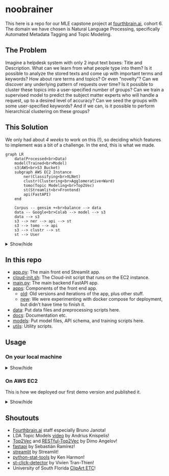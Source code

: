 # noobrainer

This here is a repo for our MLE capstone project at [fourthbrain.ai](https://www.fourthbrain.ai/), cohort 6. The domain we have chosen is Natural Language Processing, specifically Automated Metadata Tagging and Topic Modeling.

## The Problem

Imagine a helpdesk system with only 2 input text boxes: Title and Description. What can we learn from what people type into them? Is it possible to analyze the stored texts and come up with important terms and keywords? How about rare terms and topics? Or even "novelty"? Can we discover any underlying pattern of requests over time? Is it possible to cluster these topics into a user-specified number of groups? Can we train a supervised model to predict the subject matter experts who will handle a request, up to a desired level of accuracy? Can we seed the groups with some user-specified keywords? And if we can, is it possible to perform hierarchical clustering on these groups?

## This Solution

We only had about _4 weeks_ to work on this (!), so deciding which features to implement was a bit of a challenge. In the end, this is what we made.

```mermaid
graph LR
	data(Processed<br>Data)
    model(Trained<br>Model)
	s3(AWS<br>S3 Bucket)
    subgraph AWS EC2 Instance
        ner(Classifying<br>XLNet)
        clustr(Clustering<br>Agglomerative+Ward)
        tomo(Topic Modeling<br>Top2Vec)
        st(Streamlit<br>Frontend)
        api(FastAPI)
    end
	
    Corpus -- gensim +<br>balance --> data
	data -- Google<br>Colab --> model --> s3
    data --> s3
	s3 --> ner --> api --> st
	s3 --> tomo --> api
	s3 --> clustr --> st
	st --> User
```

<details><summary>Show/hide</summary>

### Data

For training data, we used the [2.7M news/articles](https://components.one/datasets/all-the-news-2-news-articles-dataset/) corpus. We decided to split the data into only 3 categories for the proof-of-concept demo: `health`, `tech`, and `other`. We found that using only 60K of the article titles from the corpus, removing imbalance, was sufficient to train our models. Yay data-centric!

### Model

We implemented 3 different models:
1. Topic Modeling using [Top2Vec](https://github.com/ddangelov/Top2Vec). This part tries to answer questions about what the important topics are, and their related keywords, and how to group them. We called this model `tomo`.
1. Classification using [XLNet](https://huggingface.co/docs/transformers/model_doc/xlnet), specifically [XLNetForSequenceClassification](https://huggingface.co/docs/transformers/model_doc/xlnet#transformers.XLNetForSequenceClassification). This part tries to answer questions about how to best classify the requests, in order to route them to the subject matter experts that can handle them. We called this model `ner`.
1. [AgglomerativeClustering](https://scikit-learn.org/stable/modules/generated/sklearn.cluster.AgglomerativeClustering.html). This part tries to find patterns in the request texts over time, and perform hierarchical clustering on the results. We called this model `clustr`.

### Training

We used [Google Colab](https://colab.research.google.com/) to train our models.
- Topic Modeling: [train.py](utils/train.py). Also see [Week13_02.Top2Vec Explorations.ipynb](apps\old\prelim\Dev_Jus\Week13_02.Top2Vec%20dExplorations.ipynb)
- Classifying: [0_NER_XLNet_model_final_balanced.ipynb](models/0_NER_XLNet_model_final_balanced.ipynb)
- Clustering: [clustr.py](utils/clustr.py). Also see [2_4bcapstone_glg_clustering_BryanKim_v4_1.ipynb](apps\old\prelim\Dev_Bryan\2_4bcapstone_glg_clustering_BryanKim_v4_1.ipynb)

### Deployment

The models were deployed on an AWS EC2 instance:
- Image type: `Deep Learning AMI (Ubuntu 18.04) Version 60.2`
- Instance type: `g4dn.2xlarge` (Note: We tried using `g4ad` instances and had trouble getting it to work with the GPU)

### Future Work

- Incorporate [Model Cards](https://arxiv.org/abs/1810.03993) and [Data Cards](https://dl.acm.org/doi/10.1145/3458723) into the training process. Automate the process so that the cards become the input parameters at the start of training, and the `About this model` section is generated at the end of training.
- Named Entity Recognition. Discover named entities from requests and try to automatically generate a taxonomy for them. Further use the taxonomy to create an ontology/knowledge graph.
- Divide the app into 2 logical parts:
    - Historical reporting and analyses of past requests.
    - Exploring and augmenting the models with newly discovered entities/topics.
- Connect the output of one model to the input of another for semi-supervised learning. E.g. what topics are discovered --> which named entities belong to which topics --> are they still relevant today? Vice versa.
- Visualize how the clusters "evolve" over time. E.g. use a sliding window of time-intervals and plot dendrograms/heatmaps for each interval, and provide a slider to examine the steps.

</details>

## In this repo

- [app.py](app.py): The main front end Streamlit app.
- [cloud-init.sh](cloud-init.sh): The Cloud-init script that runs on the EC2 instance.
- [main.py](main.py): The main backend FastAPI app.
- [apps](apps): Components of the front end app.
    - [old](apps/old): Old versions and iterations of the app, plus other stuff.
    - [new](apps/new): We were experimenting with docker compose for deployment, but didn't have time to finish it.
- [data](data): Put data files and preprocessing scripts here.
- [docs](docs): Documentation etc.
- [models](models): Put model files, API schema, and training scripts here.
- [utils](utils): Utility scripts.

## Usage

### On your local machine

<details><summary>Show/hide</summary>

### 1. Minimum requirements

- 16G of RAM
- [CUDA enabled GPU](https://developer.nvidia.com/cuda-gpus) with at least 4GB of memory
- Ubuntu 18.04 LTS
- Python 3.8

### 2. Clone this repo

```bash
git clone https://github.com/juswaldy/noobrainer.git
cd noobrainer
```

### 3. Install requirements in a conda environment

```bash
conda create -n noobrainer python=3.8
source activate noobrainer
pip install --no-cache-dir -r requirements.txt
```

### 4. Prepare data and train the models

Download the corpus from [here](https://components.one/datasets/all-the-news-2-news-articles-dataset/), and prepare it using the notebook [1. Preprocess using gensim simple_preprocess.ipynb](data/1.%20dPreprocess%20dusing%20dgensim%20dsimple_preprocess.ipynb).

Train the XLNet Classification model using [0_NER_XLNet_model_final_balanced.ipynb](models/0_NER_XLNet_model_final_balanced.ipynb), and save the results in the `models` folder.

Train the Top2Vec Topic Modeling using the [train.py](models/train.py) script. For example, to train on the 60k titles only, run:

```bash
python models/train.py --fn tomo --action train --modelname doc2vec --trainfile data/news2.7m-gensim-titles.60k.csv --outputfile models/tomo-60k.pkl
```

### 5. Start up the API server and the frontend

```bash
# Uvicorn on default port 8000.
nohup uvicorn --host 0.0.0.0 --port 8000 --reload main:app &

# Streamlit on default port 8501.
nohup streamlit run app.py &
```

The API server is running on port `8000`. The frontend is running on port `8501`.

</details>

### On AWS EC2

This is how we deployed our first demo version and published it.

<details><summary>Show/hide</summary>

### 1. Create an EC2 instance and ssh into it

- Choose image type: `Deep Learning AMI (Ubuntu 18.04) Version 60.2`
- Choose instance type: `g4dn.*`. The one we use for the demo is `g4dn.2xlarge`, but any size >= `large` should work fine. Note: We tried using `g4ad` instances and had trouble getting it to work with the GPU
- Copy its public ip dns to clipboard
- ssh into it

### 2. Clone this repo

```bash
git clone https://github.com/juswaldy/noobrainer.git
cd noobrainer
```

### 3. Activate GPU environment and install requirements

```bash
source activate tensorflow2_p38
pip install --no-cache-dir -r requirements.txt
```

### 4. Configure AWS command line interface and download models and data from s3

```bash
aws configure
aws s3 cp s3://noobrainer/models/ner-healthtechother-titles-23.pkl ./models/ner-healthtechother-titles-23.pkl
aws s3 cp s3://noobrainer/models/tomo-60k.pkl ./models/tomo-60k.pkl
aws s3 cp s3://noobrainer/models/tomo-all-87k-articles-single-21.pkl ./models/tomo-healthtech-articles-single-17.pkl
aws s3 cp s3://noobrainer/models/tomo-healthtech-titles-single-17.pkl ./models/tomo-healthtech-titles-single-17.pkl
aws s3 cp s3://noobrainer/models/tomo-healthtech-articles-single-17.pkl ./models/tomo-healthtech-articles-single-17.pkl
aws s3 cp s3://noobrainer/data/health_tech_time.csv ./data/health_tech_time.csv
aws s3 cp s3://noobrainer/data/0_combined_set_60k_date.csv ./data/0_combined_set_60k_date.csv
```

### 5. Start up the API server and the frontend

```bash
# Uvicorn on default port 8000.
nohup uvicorn --host 0.0.0.0 --port 8000 --reload main:app &

# Streamlit on default port 8501.
nohup streamlit run app.py &
```

Don't forget to stop the instance when you're not using it anymore.

</details>


## Shoutouts

- [Fourthbrain.ai](https://www.fourthbrain.ai/) staff especially Bruno Janota!
- LDA Topic Models [video](https://www.youtube.com/watch?v=3mHy4OSyRf0) by Andrius Knispelis!
- [Top2Vec](https://github.com/ddangelov/Top2Vec) and [RESTful-Top2Vec](https://github.com/ddangelov/RESTful-Top2Vec) by Dimo Angelov!
- [fastapi](https://fastapi.tiangolo.com/) by Sebastián Ramírez!
- [streamlit](https://streamlit.io/) by Streamlit!
- [python-stat-tools](https://github.com/harmkenn/python-stat-tools) by Ken Harmon!
- [st-click-detector](https://github.com/vivien000/st-click-detector) by Vivien Tran-Thien!
- University of South Florida [ClipArt ETC](https://etc.usf.edu/clipart/)!
